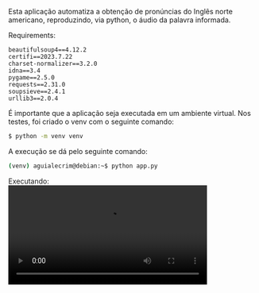 Esta aplicação automatiza a obtenção de pronúncias do Inglês norte americano, reproduzindo, via python, o áudio da palavra informada.

Requirements:
```
beautifulsoup4==4.12.2
certifi==2023.7.22
charset-normalizer==3.2.0
idna==3.4
pygame==2.5.0
requests==2.31.0
soupsieve==2.4.1
urllib3==2.0.4
```
É importante que a aplicação seja executada em um ambiente virtual. Nos testes, foi criado o venv com o seguinte comando:
```bash
$ python -m venv venv
```
A execução se dá pelo seguinte comando:
```bash
(venv) aguialecrim@debian:~$ python app.py
```
Executando:<br>
<video src='./video.mp4' width=400/> 